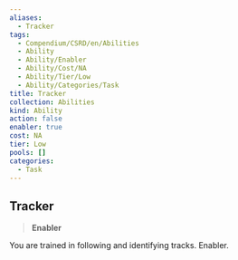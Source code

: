 ```yaml
---
aliases:
  - Tracker
tags:
  - Compendium/CSRD/en/Abilities
  - Ability
  - Ability/Enabler
  - Ability/Cost/NA
  - Ability/Tier/Low
  - Ability/Categories/Task
title: Tracker
collection: Abilities
kind: Ability
action: false
enabler: true
cost: NA
tier: Low
pools: []
categories:
  - Task
---
```

## Tracker    
>**Enabler**  
    
You are trained in following and identifying tracks. Enabler.
